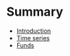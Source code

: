 # Summary

* [Introduction](README.md)
* [Time series](time_series/calculations.md)
* [Funds](funds.md)

